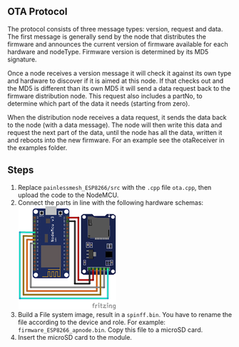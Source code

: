 ## OTA Protocol
The protocol consists of three message types: version, request and data. The first message is generally send by the node that distributes the firmware and announces the current version of firmware available for each hardware and nodeType. Firmware version is determined by its MD5 signature.  

Once a node receives a version message it will check it against its own type and hardware to discover if it is aimed at this node. If that checks out and the MD5 is different than its own MD5 it will send a data request back to the firmware distribution node. This request also includes a partNo, to determine which part of the data it needs (starting from zero).  

When the distribution node receives a data request, it sends the data back to the node (with a data message). The node will then write this data and request the next part of the data, until the node has all the data, written it and reboots into the new firmware. For an example see the otaReceiver in the examples folder.

## Steps
1. Replace `painlessmesh_ESP8266/src` with the `.cpp` file `ota.cpp`, then upload the code to the NodeMCU.
2. Connect the parts in line with the following hardware schemas:  
![Schema1](https://github.com/hungdaqq/Temperature-Wireless-Sensor-Network/blob/main/OTA/microsd.png)  
3. Build a File system image, result in a `spinff.bin`. You have to rename the file according to the device and role. For example: `firmware_ESP8266_apnode.bin`. Copy this file to a microSD card. 
4. Insert the microSD card to the module.
